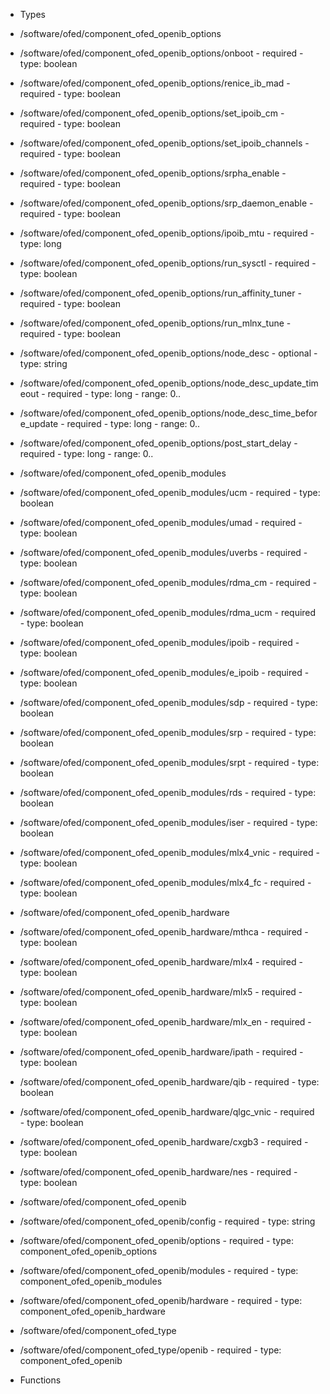  - Types
  - /software/ofed/component_ofed_openib_options
   - /software/ofed/component_ofed_openib_options/onboot
    - required
    - type: boolean
   - /software/ofed/component_ofed_openib_options/renice_ib_mad
    - required
    - type: boolean
   - /software/ofed/component_ofed_openib_options/set_ipoib_cm
    - required
    - type: boolean
   - /software/ofed/component_ofed_openib_options/set_ipoib_channels
    - required
    - type: boolean
   - /software/ofed/component_ofed_openib_options/srpha_enable
    - required
    - type: boolean
   - /software/ofed/component_ofed_openib_options/srp_daemon_enable
    - required
    - type: boolean
   - /software/ofed/component_ofed_openib_options/ipoib_mtu
    - required
    - type: long
   - /software/ofed/component_ofed_openib_options/run_sysctl
    - required
    - type: boolean
   - /software/ofed/component_ofed_openib_options/run_affinity_tuner
    - required
    - type: boolean
   - /software/ofed/component_ofed_openib_options/run_mlnx_tune
    - required
    - type: boolean
   - /software/ofed/component_ofed_openib_options/node_desc
    - optional
    - type: string
   - /software/ofed/component_ofed_openib_options/node_desc_update_timeout
    - required
    - type: long
    - range: 0..
   - /software/ofed/component_ofed_openib_options/node_desc_time_before_update
    - required
    - type: long
    - range: 0..
   - /software/ofed/component_ofed_openib_options/post_start_delay
    - required
    - type: long
    - range: 0..
  - /software/ofed/component_ofed_openib_modules
   - /software/ofed/component_ofed_openib_modules/ucm
    - required
    - type: boolean
   - /software/ofed/component_ofed_openib_modules/umad
    - required
    - type: boolean
   - /software/ofed/component_ofed_openib_modules/uverbs
    - required
    - type: boolean
   - /software/ofed/component_ofed_openib_modules/rdma_cm
    - required
    - type: boolean
   - /software/ofed/component_ofed_openib_modules/rdma_ucm
    - required
    - type: boolean
   - /software/ofed/component_ofed_openib_modules/ipoib
    - required
    - type: boolean
   - /software/ofed/component_ofed_openib_modules/e_ipoib
    - required
    - type: boolean
   - /software/ofed/component_ofed_openib_modules/sdp
    - required
    - type: boolean
   - /software/ofed/component_ofed_openib_modules/srp
    - required
    - type: boolean
   - /software/ofed/component_ofed_openib_modules/srpt
    - required
    - type: boolean
   - /software/ofed/component_ofed_openib_modules/rds
    - required
    - type: boolean
   - /software/ofed/component_ofed_openib_modules/iser
    - required
    - type: boolean
   - /software/ofed/component_ofed_openib_modules/mlx4_vnic
    - required
    - type: boolean
   - /software/ofed/component_ofed_openib_modules/mlx4_fc
    - required
    - type: boolean
  - /software/ofed/component_ofed_openib_hardware
   - /software/ofed/component_ofed_openib_hardware/mthca
    - required
    - type: boolean
   - /software/ofed/component_ofed_openib_hardware/mlx4
    - required
    - type: boolean
   - /software/ofed/component_ofed_openib_hardware/mlx5
    - required
    - type: boolean
   - /software/ofed/component_ofed_openib_hardware/mlx_en
    - required
    - type: boolean
   - /software/ofed/component_ofed_openib_hardware/ipath
    - required
    - type: boolean
   - /software/ofed/component_ofed_openib_hardware/qib
    - required
    - type: boolean
   - /software/ofed/component_ofed_openib_hardware/qlgc_vnic
    - required
    - type: boolean
   - /software/ofed/component_ofed_openib_hardware/cxgb3
    - required
    - type: boolean
   - /software/ofed/component_ofed_openib_hardware/nes
    - required
    - type: boolean
  - /software/ofed/component_ofed_openib
   - /software/ofed/component_ofed_openib/config
    - required
    - type: string
   - /software/ofed/component_ofed_openib/options
    - required
    - type: component_ofed_openib_options
   - /software/ofed/component_ofed_openib/modules
    - required
    - type: component_ofed_openib_modules
   - /software/ofed/component_ofed_openib/hardware
    - required
    - type: component_ofed_openib_hardware
  - /software/ofed/component_ofed_type
   - /software/ofed/component_ofed_type/openib
    - required
    - type: component_ofed_openib

 - Functions
